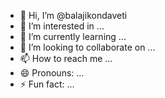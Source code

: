 - 👋 Hi, I’m @balajikondaveti
- 👀 I’m interested in ...
- 🌱 I’m currently learning ...
- 💞️ I’m looking to collaborate on ...
- 📫 How to reach me ...
- 😄 Pronouns: ...
- ⚡ Fun fact: ...

<!---
balajikondaveti/balajikondaveti is a ✨ special ✨ repository because its `README.md` (this file) appears on your GitHub profile.
You can click the Preview link to take a look at your changes.
--->
